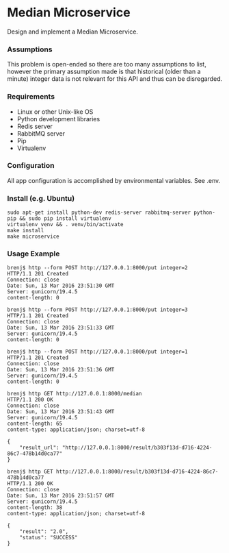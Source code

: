 # Median Microservice

Design and implement a Median Microservice.

### Assumptions

This problem is open-ended so there are too many assumptions to list, however 
the primary assumption made is that historical (older than a minute) integer 
data is not relevant for this API and thus can be disregarded.

### Requirements

* Linux or other Unix-like OS
* Python development libraries
* Redis server
* RabbitMQ server
* Pip
* Virtualenv

### Configuration

All app configuration is accomplished by environmental variables. See .env.

### Install (e.g. Ubuntu)

```console
sudo apt-get install python-dev redis-server rabbitmq-server python-pip && sudo pip install virtualenv
virtualenv venv && . venv/bin/activate
make install
make microservice
```

### Usage Example

```console
brenj$ http --form POST http://127.0.0.1:8000/put integer=2
HTTP/1.1 201 Created
Connection: close
Date: Sun, 13 Mar 2016 23:51:30 GMT
Server: gunicorn/19.4.5
content-length: 0

brenj$ http --form POST http://127.0.0.1:8000/put integer=3
HTTP/1.1 201 Created
Connection: close
Date: Sun, 13 Mar 2016 23:51:33 GMT
Server: gunicorn/19.4.5
content-length: 0

brenj$ http --form POST http://127.0.0.1:8000/put integer=1
HTTP/1.1 201 Created
Connection: close
Date: Sun, 13 Mar 2016 23:51:36 GMT
Server: gunicorn/19.4.5
content-length: 0

brenj$ http GET http://127.0.0.1:8000/median
HTTP/1.1 200 OK
Connection: close
Date: Sun, 13 Mar 2016 23:51:43 GMT
Server: gunicorn/19.4.5
content-length: 65
content-type: application/json; charset=utf-8

{
    "result_url": "http://127.0.0.1:8000/result/b303f13d-d716-4224-86c7-478b14d0ca77" 
}

brenj$ http GET http://127.0.0.1:8000/result/b303f13d-d716-4224-86c7-478b14d0ca77
HTTP/1.1 200 OK
Connection: close
Date: Sun, 13 Mar 2016 23:51:57 GMT
Server: gunicorn/19.4.5
content-length: 38
content-type: application/json; charset=utf-8

{
    "result": "2.0", 
    "status": "SUCCESS"
}
```
